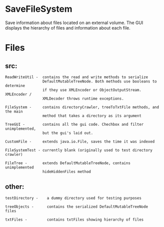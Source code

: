SaveFileSystem
==============

Save information about files located on an external volume.
The GUI displays the hierarchy of files and information about each file.


# Files #
## src: ##
  
    ReadWriteUtil -  contains the read and write methods to serialize
                     DefaultMutableTreeNode. Both methods use booleans to determine
                     if they use XMLEncoder or ObjectOutputStream. XMLEncoder /
                     XMLDecoder throws runtime exceptions.

    FileSystem -     contains directoryCrawler, treeToTxtFile methods, and the main
                     method that takes a directory as its argument

    TreeGUI -        contains all the gui code. Chechbox and filter unimplemented,
                     but the gui's laid out.

    CustomFile -     extends java.io.File, saves the time it was indexed

    FileSystemTest - currently blank (originally used to test directory crawler)

    FileTree -       extends DefaultMutableTreeNode, contains unimplemented
                     hideHiddenFiles method


##  other:  ##
  
    testDirectory -    a dummy directory used for testing purposes

    treeObjects -      contains the serialized DefaultMutableTreeNode files

    txtFiles -         contains txtFiles showing hierarchy of files